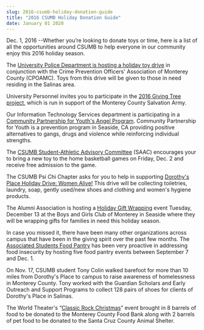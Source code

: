 ```yaml
---
slug: 2016-csumb-holiday-donation-guide
title: "2016 CSUMB Holiday Donation Guide"
date: January 01 2020
---
```


 
<p>
  Dec. 1, 2016 --Whether you’re looking to donate toys or time, here is a list
  of all the opportunities around CSUMB to help everyone in our community enjoy
  this 2016 holiday season.
</p>
<p>
  The
  <a href="https://csumb.edu/police/holiday&#45;toy&#45;drive&#45;2016"
    >University Police Department is hosting a holiday toy drive</a
  >
  in conjunction with the Crime Prevention Officers' Association of Monterey
  County &#40;CPOAMC&#41;. Toys from this drive will be given to those in need
  residing in the Salinas area.
</p>
<p>
  University Personnel invites you to participate in the
  <a href="https://csumb.edu/up/2016&#45;giving&#45;tree"
    >2016 Giving Tree project</a
  >, which is run in support of the Monterey County Salvation Army.
</p>
<p>
  Our Information Technology Services department is participating in a
  <a href="https://csumb.edu/it/cpy&#45;angel&#45;program"
    >Community Partnership for Youth's Angel Program</a
  >. Community Partnership for Youth is a prevention program in Seaside, CA
  providing positive alternatives to gangs, drugs and violence while reinforcing
  individual strengths.
</p>
<p>
  The
  <a href="https://twitter.com/CSUMB_SAAC"
    >CSUMB Student&#45;Athletic Advisory Committee</a
  >
  &#40;SAAC&#41; encourages your to bring a new toy to the home basketball games
  on Friday, Dec. 2 and receive free admission to the game.
</p>
<p>
  The CSUMB Psi Chi Chapter asks for you to help in supporting
  <a
    href="https://csumb.edu/psychology/dorothys&#45;place&#45;holiday&#45;drive&#45;women&#45;alive"
    >Dorothy's Place Holiday Drive: Women Alive!</a
  >
  This drive will be collecting toiletries, laundry, soap, gently used/new shoes
  and clothing and women's hygiene products.
</p>
<p>
  The Alumni Association is hosting a
  <a href="https://csumb.edu/alumni/groups&#45;and&#45;events"
    >Holiday Gift Wrapping</a
  >
  event Tuesday, December 13 at the Boys and Girls Club of Monterey in Seaside
  where they will be wrapping gifts for families in need this holiday season.
</p>
<p>
  In case you missed it, there have been many other organizations across campus
  that have been in the giving spirit over the past few months. The
  <a href="https://csumb.edu/as/food&#45;pantry?_search=food+pantry"
    >Associated Students Food Pantry</a
  >
  has been very proactive in addressing food insecurity by hosting five food
  pantry events between September 7 and Dec. 1.
</p>
<p>
  On Nov. 17, CSUMB student Tony Colin walked barefoot for more than 10 miles
  from Dorothy's Place to campus to raise awareness of homelessness in Monterey
  County. Tony worked with the Guardian Scholars and Early Outreach and Support
  Programs to collect 128 pairs of shoes for clients of Dorothy's Place in
  Salinas.
</p>
<p>
  The World Theater's “<a
    href="https://csumb.edu/worldtheater/december&#45;people&#45;perform&#45;classic&#45;rock&#45;christmas"
    >Classic Rock Christmas</a
  >” event brought in 8 barrels of food to be donated to the Monterey County
  Food Bank along with 2 barrels of pet food to be donated to the Santa Cruz
  County Animal Shelter.
</p>
 

